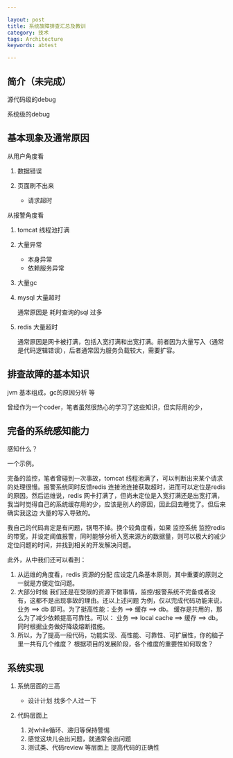```yaml
---

layout: post
title: 系统故障排查汇总及教训
category: 技术
tags: Architecture
keywords: abtest

---
```


## 简介（未完成）

源代码级的debug

系统级的debug

## 基本现象及通常原因

从用户角度看

1. 数据错误
2. 页面刷不出来

	* 请求超时

从报警角度看

1. tomcat 线程池打满
2. 大量异常

	* 本身异常
	* 依赖服务异常

3. 大量gc
4. mysql 大量超时

	通常原因是 耗时查询的sql 过多
5. redis 大量超时

	通常原因是网卡被打满，包括入宽打满和出宽打满。前者因为大量写入（通常是代码逻辑错误），后者通常因为服务负载较大，需要扩容。

## 排查故障的基本知识

jvm 基本组成，gc的原因分析 等

曾经作为一个coder，笔者虽然很热心的学习了这些知识，但实际用的少，

## 完备的系统感知能力

感知什么？



一个示例。

完备的监控，笔者曾碰到一次事故，tomcat 线程池满了，可以判断出来某个请求的处理很慢。报警系统同时反馈redis 连接池连接获取超时，进而可以定位是redis 的原因。然后运维说，redis 网卡打满了，但尚未定位是入宽打满还是出宽打满，我当时觉得自己的系统缓存用的少，应该是别人的原因，因此回去睡觉了。但后来 确实我这边 大量的写入导致的。

我自己的代码肯定是有问题，锅甩不掉。换个较角度看，如果 监控系统 监控redis 的带宽，并设定阈值报警，同时能够分析入宽来源方的数据量，则可以极大的减少定位问题的时间，并找到相关的开发解决问题。

此外，从中我们还可以看到：

1. 从运维的角度看，redis 资源的分配 应设定几条基本原则，其中重要的原则之一就是方便定位问题。
2. 大部分时候 我们还是在受限的资源下做事情，监控/报警系统不完备或者没有，这都不是出现事故的理由。还以上述问题 为例，仅以完成代码功能来说，业务 ==> db 即可。为了挺高性能：业务 ==> 缓存 ==> db。 缓存是共用的，那么为了减少依赖提高可靠性。可以： 业务 ==> local cache ==> 缓存 ==> db。 同时根据业务做好降级熔断措施。
3. 所以，为了提高一段代码，功能实现、高性能、可靠性、可扩展性，你的脑子里一共有几个维度？ 根据项目的发展阶段，各个维度的重要性如何取舍？

## 系统实现

1. 系统层面的三高

	* 设计计划 找多个人过一下
2. 代码层面上

	1. 对while循环、递归等保持警惕
	2. 感觉这块儿会出问题，就通常会出问题
	3. 测试类、代码review 等层面上 提高代码的正确性
